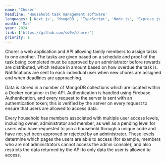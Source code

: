 ```yaml
---
name: 'Chorer'
headline: 'Household task management software'
languages: ['Next.js', 'MongoDB', 'TypeScript', 'Node.js', 'Express.js', 'Docker', 'Firebase']
month: 'Mar'
year: 2024
link: ['https://github.com/sd0e/chorer']
priority: 1
---
```


Chorer a web application and API allowing family members to assign tasks to one another. The tasks are given based on a schedule and proof of the task being completed must be approved by an administrator before rewards are distributed, which reduce in amount based on how overdue the task is. Notifications are sent to each individual user when new chores are assigned and when deadlines are approaching.

Data is stored in a number of MongoDB collections which are located within a Docker container in the API. Authentication is handled using Firebase Authentication, and every request to the server is sent with an authentication token; this is verified by the server on every request to ensure that users are allowed to access data.

Every household has members associated with multiple user access levels, including owner, administrator and member, as well as a pending level for users who have requested to join a household through a unique code and have not yet been approved or rejected by an administrator. These levels determine which pages the users are able to access (for example, members who are not administrators cannot access the admin console), and also restricts the data returned by the API to only data the user is allowed to access.